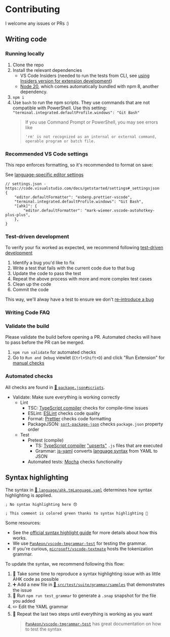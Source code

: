 # Contributing

I welcome any issues or PRs :)

## Writing code

### Running locally

1. Clone the repo
1. Install the relevant dependencies
    - VS Code Insiders (needed to run the tests from CLI, see [using Insiders version for extension development](https://code.visualstudio.com/api/working-with-extensions/testing-extension#using-insiders-version-for-extension-development))
    - [Node 20](https://nodejs.org/en/), which comes automatically bundled with npm 8, another dependency.
1. `npm i`
1. Use `bash` to run the npm scripts. They use commands that are not compatible with PowerShell. Use this setting: `"terminal.integrated.defaultProfile.windows": "Git Bash"`
    > If you use Command Prompt or PowerShell, you may see errors like
    >
    > ```
    > 'rm' is not recognized as an internal or external command, operable program or batch file.
    > ```

### Recommended VS Code settings

This repo enforces formatting, so it's recommended to format on save:

See [language-specific editor settings](https://code.visualstudio.com/docs/getstarted/settings#_languagespecific-editor-settings)

```jsonc
// settings.json - https://code.visualstudio.com/docs/getstarted/settings#_settingsjson
{
    "editor.defaultFormatter": "esbenp.prettier-vscode",
    "terminal.integrated.defaultProfile.windows": "Git Bash",
    "[ahk]": {
        "editor.defaultFormatter": "mark-wiemer.vscode-autohotkey-plus-plus",
    },
}
```

### Test-driven development

To verify your fix worked as expected, we recommend following [test-driven development](https://en.wikipedia.org/wiki/Test-driven_development)

1. Identify a bug you'd like to fix
1. Write a test that fails with the current code due to that bug
1. Update the code to pass the test
1. Repeat the above process with more and more complex test cases
1. Clean up the code
1. Commit the code

This way, we'll alway have a test to ensure we don't [re-introduce a bug](https://en.wikipedia.org/wiki/Software_regression)

### Writing Code FAQ

### Validate the build

Please validate the build before opening a PR. Automated checks will have to pass before the PR can be merged.

1. `npm run validate` for automated checks
1. Go to `Run and Debug` viewlet (`Ctrl+Shift+D`) and click "Run Extension" for [manual checks](demos/manualTests)

### Automated checks

All checks are found in [📄 `package.json#scripts`](https://github.com/mark-wiemer/vscode-autohotkey-plus-plus/blob/main/package.json).

-   Validate: Make sure everything is working correctly
    -   Lint
        -   TSC: [TypeScript compiler](https://code.visualstudio.com/docs/typescript/typescript-compiling) checks for compile-time issues
        -   ESLint: [ESLint](https://eslint.org/) checks code quality
        -   Format: [Prettier](https://prettier.io/) checks code formatting
        -   PackageJSON: [`sort-package-json`](https://www.npmjs.com/package/sort-package-json) checks `package.json` property order
    -   Test
        -   Pretest (compile)
            -   TS: [TypeScript compiler](https://code.visualstudio.com/docs/typescript/typescript-compiling) ["upserts"](https://www.wordnik.com/words/upsert) `.js` files that are executed
            -   Grammar: [js-yaml](https://www.npmjs.com/package/js-yaml) converts [language syntax](https://code.visualstudio.com/api/language-extensions/syntax-highlight-guide#:~:text=USING%20YAML%20TO%20WRITE%20A%20GRAMMAR) from YAML to JSON
        -   Automated tests: [Mocha](https://mochajs.org/) checks functionality

## Syntax highlighting

The syntax in [📄 `language/ahk.tmLanguage.yaml`](https://github.com/mark-wiemer/vscode-autohotkey-plus-plus/blob/main/language/ahk.tmLanguage.yaml) determines how syntax highlighting is applied.

```
; No syntax highlighting here 😞
```

```ahk
; This comment is colored green thanks to syntax highlighting 🌈
```

Some resources:

-   See the [official syntax highlight guide](https://code.visualstudio.com/api/language-extensions/syntax-highlight-guide) for more details about how this works.
-   We use [`PanAeon/vscode-tmgrammar-test`](https://github.com/PanAeon/vscode-tmgrammar-test) for testing the grammar.
-   If you're curious, [`microsoft/vscode-textmate`](https://github.com/microsoft/vscode-textmate) hosts the tokenization grammar.

To update the syntax, we recommend following this flow:

1. 🤔 Take some time to reproduce a syntax highlighting issue with as little AHK code as possible
1. ➕ Add a new file in [📁 `src/test/suite/grammar/samples`](https://github.com/mark-wiemer/vscode-autohotkey-plus-plus/tree/main/src/test/suite/grammar/samples) that demonstrates the issue
1. 🏃 Run `npm run test_grammar` to generate a `.snap` snapshot for the file you added
1. ✏️ Edit the YAML grammar
1. 🧪 Repeat the last two steps until everything is working as you want
    > [`PanAeon/vscode-tmgrammar-test`](https://github.com/PanAeon/vscode-tmgrammar-test#readme) has great documentation on how to test the syntax
